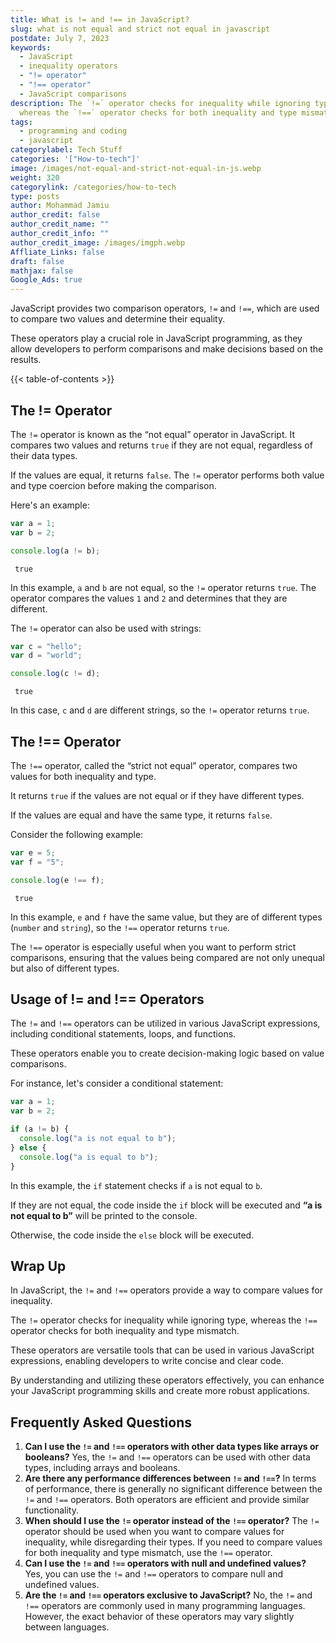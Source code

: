 ```yaml
---
title: What is != and !== in JavaScript?
slug: what is not equal and strict not equal in javascript
postdate: July 7, 2023
keywords:
  - JavaScript
  - inequality operators
  - "!= operator"
  - "!== operator"
  - JavaScript comparisons
description: The `!=` operator checks for inequality while ignoring type,
  whereas the `!==` operator checks for both inequality and type mismatch.
tags:
  - programming and coding
  - javascript
categorylabel: Tech Stuff
categories: '["How-to-tech"]'
image: /images/not-equal-and-strict-not-equal-in-js.webp
weight: 320
categorylink: /categories/how-to-tech
type: posts
author: Mohammad Jamiu
author_credit: false
author_credit_name: ""
author_credit_info: ""
author_credit_image: /images/imgph.webp
Affliate_Links: false
draft: false
mathjax: false
Google_Ads: true
---
```

JavaScript provides two comparison operators, `!=` and `!==`, which are used to compare two values and determine their equality. 

These operators play a crucial role in JavaScript programming, as they allow developers to perform comparisons and make decisions based on the results.

{{< table-of-contents >}}

## **The != Operator**

The `!=` operator is known as the “not equal” operator in JavaScript. It compares two values and returns `true` if they are not equal, regardless of their data types. 

If the values are equal, it returns `false`. The `!=` operator performs both value and type coercion before making the comparison.

Here's an example:

```javascript
var a = 1;
var b = 2;

console.log(a != b);
```

```
 true
```

In this example, `a` and `b` are not equal, so the `!=` operator returns `true`. The operator compares the values `1` and `2` and determines that they are different.

The `!=` operator can also be used with strings:

```javascript
var c = "hello";
var d = "world";

console.log(c != d); 
```



```
 true
```

In this case, `c` and `d` are different strings, so the `!=` operator returns `true`.

## **The !== Operator**

The `!==` operator, called the “strict not equal” operator, compares two values for both inequality and type. 

It returns `true` if the values are not equal or if they have different types. 

If the values are equal and have the same type, it returns `false`.

Consider the following example:

```javascript
var e = 5;
var f = "5";

console.log(e !== f); 
```

```
 true
```

In this example, `e` and `f` have the same value, but they are of different types (`number` and `string`), so the `!==` operator returns `true`.

The `!==` operator is especially useful when you want to perform strict comparisons, ensuring that the values being compared are not only unequal but also of different types.

## **Usage of != and !== Operators**

The `!=` and `!==` operators can be utilized in various JavaScript expressions, including conditional statements, loops, and functions. 

These operators enable you to create decision-making logic based on value comparisons.

For instance, let's consider a conditional statement:

```javascript
var a = 1;
var b = 2;

if (a != b) {
  console.log("a is not equal to b");
} else {
  console.log("a is equal to b");
}
```

In this example, the `if` statement checks if `a` is not equal to `b`. 

If they are not equal, the code inside the `if` block will be executed and **“a is not equal to b”** will be printed to the console. 

Otherwise, the code inside the `else` block will be executed.

## **Wrap Up**

In JavaScript, the `!=` and `!==` operators provide a way to compare values for inequality. 

The `!=` operator checks for inequality while ignoring type, whereas the `!==` operator checks for both inequality and type mismatch. 

These operators are versatile tools that can be used in various JavaScript expressions, enabling developers to write concise and clear code. 

By understanding and utilizing these operators effectively, you can enhance your JavaScript programming skills and create more robust applications.

## **Frequently Asked Questions**

1. **Can I use the `!=` and `!==` operators with other data types like arrays or booleans?** Yes, the `!=` and `!==` operators can be used with other data types, including arrays and booleans. 
2. **Are there any performance differences between `!=` and `!==`?** In terms of performance, there is generally no significant difference between the `!=` and `!==` operators. Both operators are efficient and provide similar functionality.
3. **When should I use the `!=` operator instead of the `!==` operator?** The `!=` operator should be used when you want to compare values for inequality, while disregarding their types. If you need to compare values for both inequality and type mismatch, use the `!==` operator.
4. **Can I use the `!=` and `!==` operators with null and undefined values?** Yes, you can use the `!=` and `!==` operators to compare null and undefined values. 
5. **Are the `!=` and `!==` operators exclusive to JavaScript?** No, the `!=` and `!==` operators are commonly used in many programming languages. However, the exact behavior of these operators may vary slightly between languages.